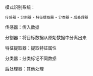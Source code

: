 模式识别系统：

`传感器` - `分割器` - `特征提取器` - `分类器` - `后处理器`

传感器：传入数据

分割器：将目标数据从原始数据中分离出来

特征提取器：提取特征属性

分类器：分类标记不同数据

后处理器：其他处理
